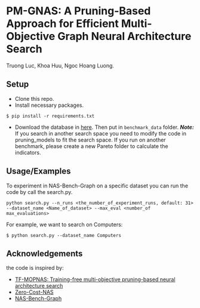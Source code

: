 
# PM-GNAS: A Pruning-Based Approach for Efficient Multi-Objective Graph Neural Architecture Search

Truong Luc, Khoa Huu, Ngoc Hoang Luong.




## Setup
- Clone this repo.
- Install necessary packages.
```
$ pip install -r requirements.txt
```
- Download the database in [here](https://figshare.com/articles/dataset/NAS-bench-Graph/20070371). Then put in ```benchmark_data``` folder.
***Note:*** If you search in another search space you need to modify the code in pruning_models to fit the search space. If you run on another benchmark, please create a new Pareto folder to calculate the indicators.
## Usage/Examples
To experiment in NAS-Bench-Graph on a specific dataset you can run the code by call the search.py.
```shell
python search.py --n_runs <the_number_of_experiment_runs, default: 31> --dataset_name <Name_of_dataset> --max_eval <number_of max_evaluations> 
```
For example, we want to search on Computers:
```shell
$ python search.py --dataset_name Computers
```


## Acknowledgements
the code is inspired by:
 - [TF-MOPNAS: Training-free multi-objective pruning-based neural architecture search](https://github.com/ELO-Lab/TF-MOPNAS#tf-mopnas-training-free-multi-objective-pruning-based-neural-architecture-search)
 - [Zero-Cost-NAS](https://github.com/SamsungLabs/zero-cost-nas)
 - [NAS-Bench-Graph](https://github.com/THUMNLab/NAS-Bench-Graph)

